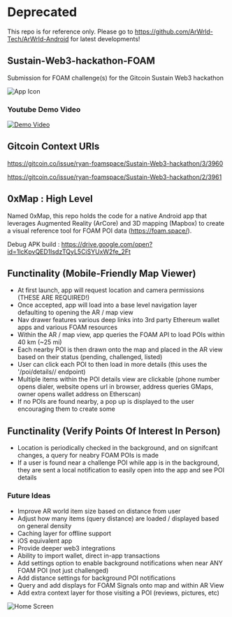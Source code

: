 # Deprecated
This repo is for reference only. Please go to https://github.com/ArWrld-Tech/ArWrld-Android for latest developments! 

## Sustain-Web3-hackathon-FOAM
Submission for FOAM challenge(s) for the Gitcoin Sustain Web3 hackathon

![App Icon](https://github.com/dhodge229/Sustain-Web3-hackathon-FOAM/blob/master/previews/app_icon.png?raw=true)

### Youtube Demo Video
[![Demo Video](https://img.youtube.com/vi/Rgc2mX6d-ek/0.jpg)](https://www.youtube.com/watch?v=Rgc2mX6d-ek)

## Gitcoin Context URls
https://gitcoin.co/issue/ryan-foamspace/Sustain-Web3-hackathon/3/3960

https://gitcoin.co/issue/ryan-foamspace/Sustain-Web3-hackathon/2/3961

## 0xMap : High Level
Named 0xMap, this repo holds the code for a native Android app that leverages 
Augmented Reality (ArCore) and 3D mapping (Mapbox) to create a visual reference tool for 
FOAM POI data (https://foam.space/). 

Debug APK build : https://drive.google.com/open?id=1lcKpvQED1lsdzTQyL5CiSYUxW2fe_2Ft

## Functinality (Mobile-Friendly Map Viewer)
- At first launch, app will request location and camera permissions (THESE ARE REQUIRED!)
- Once accepted, app will load into a base level navigation layer defaulting to opening the AR / map view
- Nav drawer features various deep links into 3rd party Ethereum wallet apps and various FOAM resources 
- Within the AR / map view, app queries the FOAM API to load POIs within 40 km (~25 mi) 
- Each nearby POI is then drawn onto the map and placed in the AR view based on their status (pending, challenged, listed)
- User can click each POI to then load in more details (this uses the '/poi/details// endpoint)
- Multiple items within the POI details view are clickable (phone number opens dialer, website opens url in browser, address queries GMaps, owner opens wallet address on Etherscan)
- If no POIs are found nearby, a pop up is displayed to the user encouraging them to create some

## Functinality (Verify Points Of Interest In Person)
- Location is periodically checked in the background, and on signifcant changes, a query for neabry FOAM POIs is made
- If a user is found near a challenge POI while app is in the background, they are sent a local notification to easily open into the app and see POI details


### Future Ideas
- Improve AR world item size based on distance from user
- Adjust how many items (query distance) are loaded / displayed based on general density 
- Caching layer for offline support
- iOS equivalent app
- Provide deeper web3 integrations
- Ability to import wallet, direct in-app transactions
- Add settings option to enable background notifications when near ANY FOAM POI (not just challenged)
- Add distance settings for background POI notifications 
- Query and add displays for FOAM Signals onto map and within AR View
- Add extra context layer for those visiting a POI (reviews, pictures, etc)


![Home Screen](https://github.com/dhodge229/Sustain-Web3-hackathon-FOAM/blob/master/previews/app_nav.jpg?raw=true)
